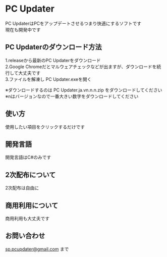 # PC Updater
PC UpdaterはPCをアップデートさせるつまり快適にするソフトです<br>
現在も開発中です
<br>
## PC Updaterのダウンロード方法
1.releaseから最新のPC Updaterをダウンロード<br>
2.Google Chromeだとマルウェアチェックなどが出ますが、ダウンロードを続行して大丈夫です<br>
3.ファイルを解凍し PC Updater.exeを開く<br>

※ダウンロードするのは PC Updater.ja.vn.n.n.zip をダウンロードしてください<br>
※nはバージョンなので一番大きい数字をダウンロードしてください
## 使い方
使用したい項目をクリックするだけです
<br>

## 開発言語
開発言語はC#のみです

## 2次配布について
2次配布は自由に

## 商用利用について
商用利用も大丈夫です

## お問い合わせ
sp.pcupdater@gmail.com
まで
